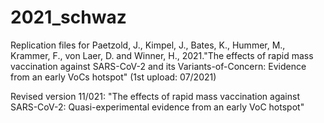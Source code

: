# 2021_schwaz
Replication files for Paetzold, J., Kimpel, J., Bates, K., Hummer, M., Krammer, F., von Laer, D. and Winner, H., 2021."The effects of rapid mass vaccination against SARS-CoV-2 and its Variants-of-Concern: Evidence from an early VoCs hotspot" (1st upload: 07/2021)

Revised version 11/021: "The effects of rapid mass vaccination against SARS-CoV-2: Quasi-experimental evidence from an early VoC hotspot"
